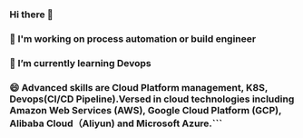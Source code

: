 ### Hi there 👋

<!--
**bfgits/bfgits** is a ✨ _special_ ✨ repository because its `README.md` (this file) appears on your GitHub profile.

Here are some ideas to get you started:

- 🔭 I’m currently working on process automation
- 🌱 I’m currently learning Devops and management
- 👯 I’m looking to collaborate on ...
- 🤔 I’m looking for help with ...
- 💬 Ask me about ...
- 📫 How to reach me: ...
- 😄 Pronouns: ...
- ⚡ Fun fact: ...
-->

###  🔭 I'm working on process automation or build engineer
###  🌱 I’m currently learning Devops 
###  😄 Advanced skills are Cloud Platform management, K8S, Devops(CI/CD Pipeline).Versed in cloud technologies including Amazon Web Services (AWS), Google Cloud Platform (GCP), Alibaba Cloud（Aliyun) and Microsoft Azure.```
